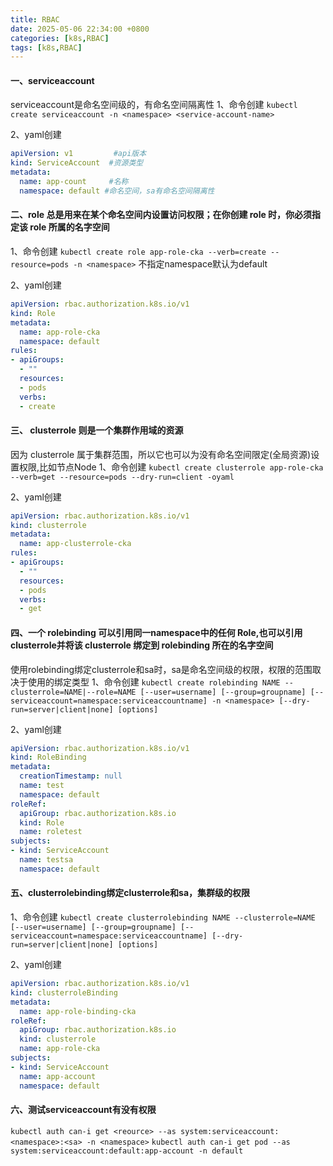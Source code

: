 ```yaml
---
title: RBAC
date: 2025-05-06 22:34:00 +0800
categories: [k8s,RBAC]
tags: [k8s,RBAC]
---
```


#### 一、serviceaccount
serviceaccount是命名空间级的，有命名空间隔离性
1、命令创建
`kubectl create serviceaccount -n <namespace> <service-account-name>`

2、yaml创建
```yaml
apiVersion: v1   	   #api版本
kind: ServiceAccount  #资源类型
metadata:
  name: app-count  	  #名称
  namespace: default #命名空间，sa有命名空间隔离性
```

#### 二、role 总是用来在某个命名空间内设置访问权限；在你创建 role 时，你必须指定该 role 所属的名字空间
1、命令创建
`kubectl create role app-role-cka --verb=create --resource=pods -n <namespace>`  不指定namespace默认为default

2、yaml创建
```yaml
apiVersion: rbac.authorization.k8s.io/v1
kind: Role
metadata:
  name: app-role-cka
  namespace: default
rules:
- apiGroups:
  - ""
  resources:
  - pods
  verbs:
  - create
```

#### 三、 clusterrole 则是一个集群作用域的资源
因为 clusterrole 属于集群范围，所以它也可以为没有命名空间限定(全局资源)设置权限,比如节点Node
1、命令创建
`kubectl create clusterrole app-role-cka --verb=get --resource=pods --dry-run=client -oyaml`

2、yaml创建
```yaml
apiVersion: rbac.authorization.k8s.io/v1
kind: clusterrole
metadata:
  name: app-clusterrole-cka
rules:
- apiGroups:
  - ""
  resources:
  - pods
  verbs:
  - get
```

#### 四、一个 rolebinding 可以引用同一namespace中的任何 Role,也可以引用 clusterrole并将该 clusterrole 绑定到 rolebinding 所在的名字空间
使用rolebinding绑定clusterrole和sa时，sa是命名空间级的权限，权限的范围取决于使用的绑定类型
1、命令创建
`kubectl create rolebinding NAME --clusterrole=NAME|--role=NAME [--user=username] [--group=groupname]
[--serviceaccount=namespace:serviceaccountname] -n <namespace> [--dry-run=server|client|none] [options]`

2、yaml创建
```yaml
apiVersion: rbac.authorization.k8s.io/v1
kind: RoleBinding
metadata:
  creationTimestamp: null
  name: test
  namespace: default
roleRef:
  apiGroup: rbac.authorization.k8s.io
  kind: Role
  name: roletest
subjects:
- kind: ServiceAccount
  name: testsa
  namespace: default
```

#### 五、clusterrolebinding绑定clusterrole和sa，集群级的权限
1、命令创建
`kubectl create clusterrolebinding NAME --clusterrole=NAME [--user=username] [--group=groupname]
[--serviceaccount=namespace:serviceaccountname] [--dry-run=server|client|none] [options]`

2、yaml创建
```yaml
apiVersion: rbac.authorization.k8s.io/v1
kind: clusterroleBinding
metadata:
  name: app-role-binding-cka
roleRef:
  apiGroup: rbac.authorization.k8s.io
  kind: clusterrole
  name: app-role-cka
subjects:
- kind: ServiceAccount
  name: app-account
  namespace: default
```

#### 六、测试serviceaccount有没有权限

`kubectl auth can-i get <reource> --as system:serviceaccount:<namespace>:<sa> -n <namespace>`
`kubectl auth can-i get pod --as system:serviceaccount:default:app-account -n default`